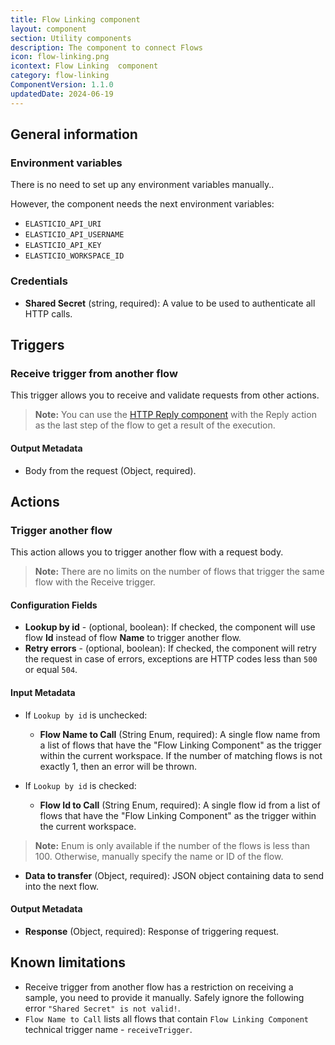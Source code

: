 ```yaml
---
title: Flow Linking component
layout: component
section: Utility components
description: The component to connect Flows
icon: flow-linking.png
icontext: Flow Linking  component
category: flow-linking
ComponentVersion: 1.1.0
updatedDate: 2024-06-19
---
```


## General information
### Environment variables

There is no need to set up any environment variables manually..

However, the component needs the next environment variables: 
- `ELASTICIO_API_URI`
- `ELASTICIO_API_USERNAME` 
- `ELASTICIO_API_KEY` 
- `ELASTICIO_WORKSPACE_ID`

### Credentials

* **Shared Secret** (string, required): A value to be used to authenticate all HTTP calls.

## Triggers

### Receive trigger from another flow

This trigger allows you to receive and validate requests from other actions.

> **Note:** You can use the [HTTP Reply component](/components/request-reply) with the Reply action as the last step of the flow to get a result of the execution.

#### Output Metadata

* Body from the request (Object, required).

## Actions

### Trigger another flow

This action allows you to trigger another flow with a request body.

> **Note:** There are no limits on the number of flows that trigger the same flow with the Receive trigger.

#### Configuration Fields

* **Lookup by id** - (optional, boolean): If checked, the component will use flow **Id** instead of flow **Name** to trigger another flow.
* **Retry errors** - (optional, boolean): If checked, the component will retry the request in case of errors, exceptions are HTTP codes less than `500` or equal `504`.

#### Input Metadata

* If `Lookup by id` is unchecked:
    * **Flow Name to Call** (String Enum, required): A single flow name from a list of flows that have the "Flow Linking Component" as the trigger within the current workspace. If the number of matching flows is not exactly 1, then an error will be thrown.

* If `Lookup by id` is checked:
    * **Flow Id to Call** (String Enum, required): A single flow id from a list of flows that have the "Flow Linking Component" as the trigger within the current workspace.

> **Note:** Enum is only available if the number of the flows is less than 100. Otherwise, manually specify the name or ID of the flow.

* **Data to transfer** (Object, required): JSON object containing data to send into the next flow.

#### Output Metadata

* **Response** (Object, required): Response of triggering request.

## Known limitations

* Receive trigger from another flow has a restriction on receiving a sample, you need to provide it manually. Safely ignore the following error `"Shared Secret" is not valid!`.
* `Flow Name to Call` lists all flows that contain `Flow Linking Component` technical trigger name - `receiveTrigger`.
